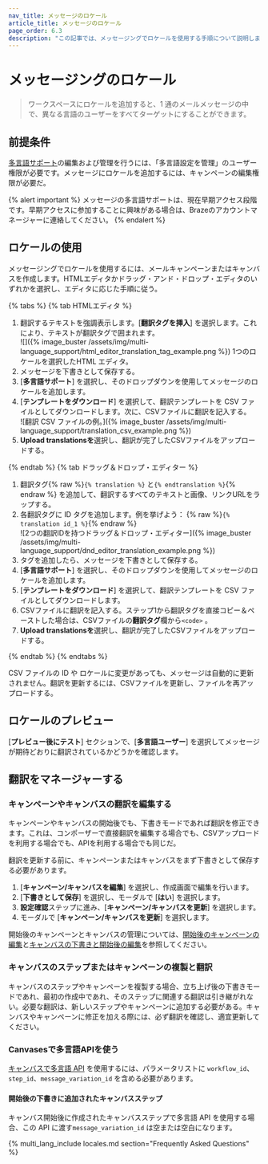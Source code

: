 ```yaml
---
nav_title: メッセージのロケール
article_title: メッセージのロケール
page_order: 6.3
description: "この記事では、メッセージングでロケールを使用する手順について説明します。"
---
```


# メッセージングのロケール

> ワークスペースにロケールを追加すると、1 通のメールメッセージの中で、異なる言語のユーザーをすべてターゲットにすることができます。

## 前提条件

[多言語サポート]({{site.baseurl}}/multi_language_support/)の編集および管理を行うには、「多言語設定を管理」のユーザー権限が必要です。メッセージにロケールを追加するには、キャンペーンの編集権限が必要だ。

{% alert important %}
メッセージの多言語サポートは、現在早期アクセス段階です。早期アクセスに参加することに興味がある場合は、Brazeのアカウントマネージャーに連絡してください。
{% endalert %}

## ロケールの使用

メッセージングでロケールを使用するには、メールキャンペーンまたはキャンバスを作成します。HTMLエディタかドラッグ・アンド・ドロップ・エディタのいずれかを選択し、エディタに応じた手順に従う。

{% tabs %}
{% tab HTMLエディタ %}

1. 翻訳するテキストを強調表示します。[**翻訳タグを挿入**] を選択します。これにより、テキストが翻訳タグで囲まれます。<br>![]({% image_buster /assets/img/multi-language_support/html_editor_translation_tag_example.png %}) 1つのロケールを選択したHTML エディタ。
2. メッセージを下書きとして保存する。
3. [**多言語サポート**] を選択し、そのドロップダウンを使用してメッセージのロケールを追加します。
4. [**テンプレートをダウンロード**] を選択して、翻訳テンプレートを CSV ファイルとしてダウンロードします。次に、CSVファイルに翻訳を記入する。<br>![翻訳 CSV ファイルの例。]({% image_buster /assets/img/multi-language_support/translation_csv_example.png %}) 
5. **Upload translationsを**選択し、翻訳が完了したCSVファイルをアップロードする。

{% endtab %}
{% tab ドラッグ＆ドロップ・エディター %}

1. 翻訳タグ{% raw %}`{% translation %}` と`{% endtranslation %}`{% endraw %} を追加して、翻訳するすべてのテキストと画像、リンクURLをラップする。 
2. 各翻訳タグに ID タグを追加します。例を挙げよう： {% raw %}`{% translation id_1 %}`{% endraw %}<br>![2つの翻訳IDを持つドラッグ＆ドロップ・エディター]({% image_buster /assets/img/multi-language_support/dnd_editor_translation_example.png %})
3. タグを追加したら、メッセージを下書きとして保存する。
4. [**多言語サポート**] を選択し、そのドロップダウンを使用してメッセージのロケールを追加します。
5. [**テンプレートをダウンロード**] を選択して、翻訳テンプレートを CSV ファイルとしてダウンロードします。 
6. CSVファイルに翻訳を記入する。ステップ1から翻訳タグを直接コピー＆ペーストした場合は、CSVファイルの**翻訳タグ**欄から`<code>` 。
7. **Upload translationsを**選択し、翻訳が完了したCSVファイルをアップロードする。

{% endtab %}
{% endtabs %}

CSV ファイルの ID や ロケールに変更があっても、メッセージは自動的に更新されません。翻訳を更新するには、CSVファイルを更新し、ファイルを再アップロードする。

## ロケールのプレビュー

[**プレビュー後にテスト**] セクションで、[**多言語ユーザー**] を選択してメッセージが期待どおりに翻訳されているかどうかを確認します。

## 翻訳をマネージャーする

### キャンペーンやキャンバスの翻訳を編集する

キャンペーンやキャンバスの開始後でも、下書きモードであれば翻訳を修正できます。これは、コンポーザーで直接翻訳を編集する場合でも、CSVアップロードを利用する場合でも、APIを利用する場合でも同じだ。 

翻訳を更新する前に、キャンペーンまたはキャンバスをまず下書きとして保存する必要があります。

1. [**キャンペーン/キャンバスを編集**] を選択し、作成画面で編集を行います。
2. [**下書きとして保存**] を選択し、モーダルで [**はい**] を選択します。
3. **設定確認**ステップに進み、[**キャンペーン/キャンバスを更新**] を選択します。
4. モーダルで [**キャンペーン/キャンバスを更新**] を選択します。

開始後のキャンペーンとキャンバスの管理については、[開始後のキャンペーンの編集]({{site.baseurl}}/user_guide/engagement_tools/campaigns/managing_campaigns/change_your_campaign_after_launch/)と[キャンバスの下書きと開始後の編集]({{site.baseurl}}/user_guide/engagement_tools/canvas/managing_canvases/canvas_drafts/)を参照してください。

### キャンバスのステップまたはキャンペーンの複製と翻訳

キャンバスのステップやキャンペーンを複製する場合、立ち上げ後の下書きモードであれ、最初の作成中であれ、そのステップに関連する翻訳は引き継がれない。必要な翻訳は、新しいステップやキャンペーンに追加する必要がある。キャンバスやキャンペーンに修正を加える際には、必ず翻訳を確認し、適宜更新してください。

### Canvasesで多言語APIを使う

[キャンバスで多言語 API]({{site.baseurl}}/api/endpoints/translations/) を使用するには、パラメータリストに `workflow_id`、`step_id`、`message_variation_id` を含める必要があります。

#### 開始後の下書きに追加されたキャンバスステップ

キャンバス開始後に作成されたキャンバスステップで多言語 API を使用する場合、この API に渡す`message_variation_id` は空または空白になります。

{% multi_lang_include locales.md section="Frequently Asked Questions" %}